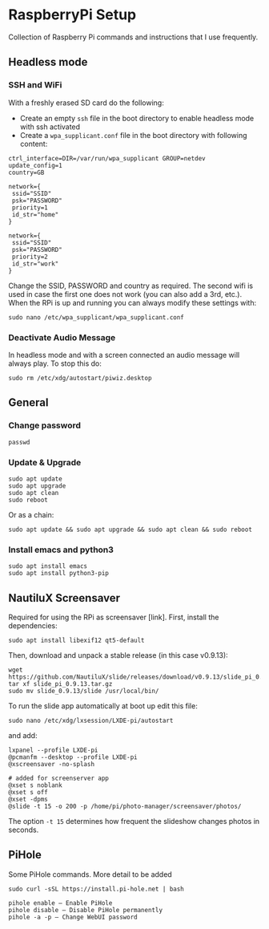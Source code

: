 # RaspberryPi Setup
Collection of Raspberry Pi commands and instructions that I use frequently. 


## Headless mode
### SSH and WiFi
With a freshly erased SD card do the following:
- Create an empty `ssh` file in the boot directory to enable headless mode with ssh activated
- Create a `wpa_supplicant.conf` file in the boot directory with following content:
```
ctrl_interface=DIR=/var/run/wpa_supplicant GROUP=netdev
update_config=1
country=GB

network={
 ssid="SSID"
 psk="PASSWORD"
 priority=1
 id_str="home"
}

network={
 ssid="SSID"
 psk="PASSWORD"
 priority=2
 id_str="work"
}
```
Change the SSID, PASSWORD and country as required. The second wifi is used in case the first one does not work 
(you can also add a 3rd, etc.). When the RPi is up and running you can always modify these settings with:
```
sudo nano /etc/wpa_supplicant/wpa_supplicant.conf
```
### Deactivate Audio Message
In headless mode and with a screen connected an audio message will always play. To stop this do:
```
sudo rm /etc/xdg/autostart/piwiz.desktop
```

## General

### Change password
```
passwd
```

### Update & Upgrade
```
sudo apt update
sudo apt upgrade
sudo apt clean
sudo reboot
```
Or as a chain:
```
sudo apt update && sudo apt upgrade && sudo apt clean && sudo reboot
```

### Install emacs and python3
```
sudo apt install emacs
sudo apt install python3-pip
```

## NautiluX Screensaver
Required for using the RPi as screensaver [link]. 
First, install the dependencies:

```
sudo apt install libexif12 qt5-default
```
Then, download and unpack a stable release (in this case v0.9.13):

```
wget https://github.com/NautiluX/slide/releases/download/v0.9.13/slide_pi_0.9.13.tar.gz
tar xf slide_pi_0.9.13.tar.gz
sudo mv slide_0.9.13/slide /usr/local/bin/
```

To run the slide app automatically at boot up edit this file:

```
sudo nano /etc/xdg/lxsession/LXDE-pi/autostart
```
and add:
```
lxpanel --profile LXDE-pi
@pcmanfm --desktop --profile LXDE-pi
@xscreensaver -no-splash

# added for screenserver app
@xset s noblank
@xset s off
@xset -dpms
@slide -t 15 -o 200 -p /home/pi/photo-manager/screensaver/photos/
```
The option `-t 15` determines how frequent the slideshow changes photos in seconds.


## PiHole
Some PiHole commands. More detail to be added
```
sudo curl -sSL https://install.pi-hole.net | bash

pihole enable – Enable PiHole
pihole disable – Disable PiHole permanently
pihole -a -p – Change WebUI password
```

